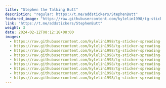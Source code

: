 ```yaml
---
title: "Stephen the Talking Butt"
description: "regular: https://t.me/addstickers/StephenButt"
featured_image: "https://raw.githubusercontent.com/kylelin1998/tg-sticker-spreading-worldwide-images/main/img/351d9706-d172-4218-9499-632b46bf3eff.jpg"
link: "https://t.me/addstickers/StephenButt"
weight: 3
date: 2024-02-12T08:12:18+08:00
images:
  - https://raw.githubusercontent.com/kylelin1998/tg-sticker-spreading-worldwide-images/main/img/351d9706-d172-4218-9499-632b46bf3eff.jpg
  - https://raw.githubusercontent.com/kylelin1998/tg-sticker-spreading-worldwide-images/main/img/6b92f4a4-6fee-4ac3-a98b-aa17f7c31f2e.jpg
  - https://raw.githubusercontent.com/kylelin1998/tg-sticker-spreading-worldwide-images/main/img/3a07472d-751a-4380-82ef-1054bd11104b.jpg
  - https://raw.githubusercontent.com/kylelin1998/tg-sticker-spreading-worldwide-images/main/img/4b70a188-ee1a-477d-94a1-f4360e2ffec1.jpg
  - https://raw.githubusercontent.com/kylelin1998/tg-sticker-spreading-worldwide-images/main/img/80fc7dd0-eb33-45b2-a7d8-0e4052ff015a.jpg
  - https://raw.githubusercontent.com/kylelin1998/tg-sticker-spreading-worldwide-images/main/img/ef748baa-98fe-4e32-9ba5-f01302ff203f.jpg
  - https://raw.githubusercontent.com/kylelin1998/tg-sticker-spreading-worldwide-images/main/img/8192f7c0-fa71-49c1-bc1f-671944fb4dcc.jpg
  - https://raw.githubusercontent.com/kylelin1998/tg-sticker-spreading-worldwide-images/main/img/12e32db3-a4e9-4666-87ab-750367950468.jpg
  - https://raw.githubusercontent.com/kylelin1998/tg-sticker-spreading-worldwide-images/main/img/0ab41fb1-ad57-4168-a406-95c67cdbcbeb.jpg
---
```

